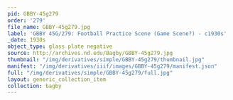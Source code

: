 ```yaml
---
pid: GBBY-45g279
order: '279'
file_name: GBBY-45g279.jpg
label: 'GBBY 45G/279: Football Practice Scene (Game Scene?) - c1930s'
_date: 1930s
object_type: glass plate negative
source: http://archives.nd.edu/Bagby/GBBY-45g279.jpg
thumbnail: "/img/derivatives/simple/GBBY-45g279/thumbnail.jpg"
manifest: "/img/derivatives/iiif/images/GBBY-45g279/manifest.json"
full: "/img/derivatives/simple/GBBY-45g279/full.jpg"
layout: generic_collection_item
collection: bagby
---
```

